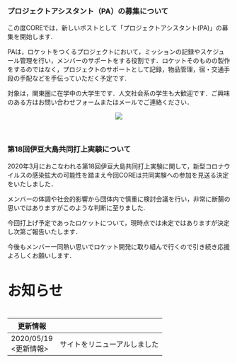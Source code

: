 ### プロジェクトアシスタント（PA）の募集について

この度COREでは，新しいポストとして「プロジェクトアシスタント(PA)」の募集を開始します.

PAは，ロケットをつくるプロジェクトにおいて，ミッションの記録やスケジュール管理を行い，メンバーのサポートをする役割です．ロケットそのものの製作をするのではなく，プロジェクトのサポートとして記録，物品管理，宿・交通手段の手配などを手伝っていただく予定です.

対象は，関東圏に在学中の大学生です．人文社会系の学生も大歓迎です．ご興味のある方はお問い合わせフォームまたはメールでご連絡ください．

<div style="text-align: center;">

![](/img/pa募集.png)

</div>

<br>

### 第18回伊豆大島共同打上実験について

2020年3月におこなわれる第18回伊豆大島共同打上実験に関して，新型コロナウイルスの感染拡大の可能性を踏まえ今回COREは共同実験への参加を見送る決定をいたしました．

メンバーの体調や社会的影響から団体内で慎重に検討会議を行い，非常に断腸の思いではありますがこのような判断に至りました.

今回打上げ予定であったロケットについて，現時点では未定ではありますが決定し次第ご報告いたします．

今後もメンバー一同熱い思いでロケット開発に取り組んで行くので引き続き応援よろしくお願いします．

## <div class="heading text-center"><h2>お知らせ</h2></div>

<div class="simple-table" style="height: 150px; overflow-y:scroll;">

| 更新情報                 |                |
| -------------------- | -------------- |
| 2020/05/19<br><更新情報> | サイトをリニューアルしました |

</div>
